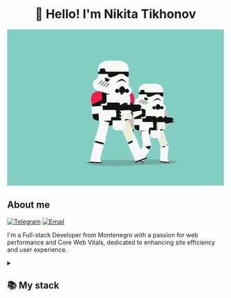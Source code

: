 <h1 align="center">👋 Hello! I'm Nikita Tikhonov </h1>

<p align="center">
 <img width="600" src="assets/giphy.gif" alt="snake"/>
</p>

## About me
[![Telegram](https://img.shields.io/badge/-Telegram-2CA5E0?style=flat&logo=telegram&logoColor=white)](https://tlgg.ru/Tciganskybaron01)
[![Email](https://img.shields.io/badge/-Email-D14836?style=flat&logo=gmail&logoColor=white)](mailto:Tihonov.n.01@gmail.com)

I'm a Full-stack Developer from Montenegro with a passion for web performance and Core Web Vitals, dedicated to enhancing site efficiency and user experience.

<details align="left">
  <summary><h2><b>📚 My stack</b></h2></summary>
  <p>
    <h3>Front-end</h3>
    <img src="https://skillicons.dev/icons?i=react,nextjs,graphql,js,ts,redux,html,css,sass,figma,materialui,bootstrap,sqlite&perline=7" />
    <h3>Back-end</h3>
    <img src="https://skillicons.dev/icons?i=nodejs,express,rabbitmq,linux,docker&perline=7" />
		<h3>DB</h3>
    <img src="https://skillicons.dev/icons?i=mysql,postgres,sequelize,mongodb,ultimate&perline=7" />
    <h3>Software</h3>
    <img src="https://skillicons.dev/icons?i=visualstudio,github,postman,ultimate&perline=7" />
    <br>
  </p>
</details>

